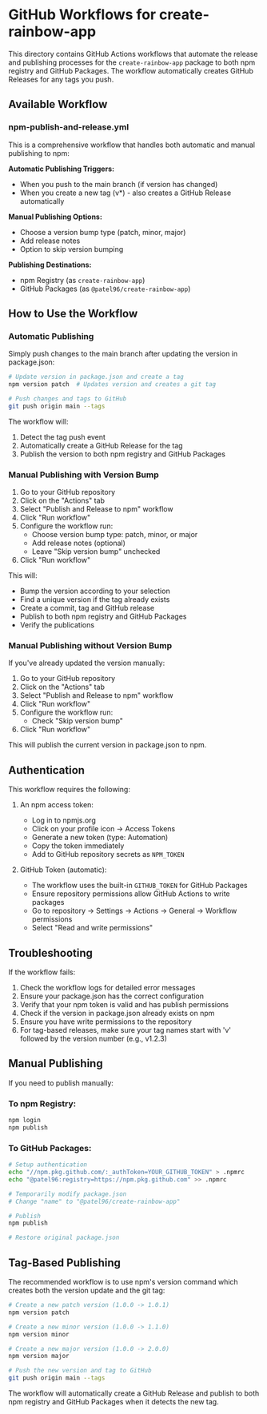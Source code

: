 # GitHub Workflows for create-rainbow-app

This directory contains GitHub Actions workflows that automate the release and publishing processes for the `create-rainbow-app` package to both npm registry and GitHub Packages. The workflow automatically creates GitHub Releases for any tags you push.

## Available Workflow

### npm-publish-and-release.yml

This is a comprehensive workflow that handles both automatic and manual publishing to npm:

**Automatic Publishing Triggers:**

- When you push to the main branch (if version has changed)
- When you create a new tag (v\*) - also creates a GitHub Release automatically

**Manual Publishing Options:**

- Choose a version bump type (patch, minor, major)
- Add release notes
- Option to skip version bumping

**Publishing Destinations:**

- npm Registry (as `create-rainbow-app`)
- GitHub Packages (as `@patel96/create-rainbow-app`)

## How to Use the Workflow

### Automatic Publishing

Simply push changes to the main branch after updating the version in package.json:

```bash
# Update version in package.json and create a tag
npm version patch  # Updates version and creates a git tag

# Push changes and tags to GitHub
git push origin main --tags
```

The workflow will:

1. Detect the tag push event
2. Automatically create a GitHub Release for the tag
3. Publish the version to both npm registry and GitHub Packages

### Manual Publishing with Version Bump

1. Go to your GitHub repository
2. Click on the "Actions" tab
3. Select "Publish and Release to npm" workflow
4. Click "Run workflow"
5. Configure the workflow run:
    - Choose version bump type: patch, minor, or major
    - Add release notes (optional)
    - Leave "Skip version bump" unchecked
6. Click "Run workflow"

This will:

- Bump the version according to your selection
- Find a unique version if the tag already exists
- Create a commit, tag and GitHub release
- Publish to both npm registry and GitHub Packages
- Verify the publications

### Manual Publishing without Version Bump

If you've already updated the version manually:

1. Go to your GitHub repository
2. Click on the "Actions" tab
3. Select "Publish and Release to npm" workflow
4. Click "Run workflow"
5. Configure the workflow run:
    - Check "Skip version bump"
6. Click "Run workflow"

This will publish the current version in package.json to npm.

## Authentication

This workflow requires the following:

1. An npm access token:
    - Log in to npmjs.org
    - Click on your profile icon → Access Tokens
    - Generate a new token (type: Automation)
    - Copy the token immediately
    - Add to GitHub repository secrets as `NPM_TOKEN`

2. GitHub Token (automatic):
    - The workflow uses the built-in `GITHUB_TOKEN` for GitHub Packages
    - Ensure repository permissions allow GitHub Actions to write packages
    - Go to repository → Settings → Actions → General → Workflow permissions
    - Select "Read and write permissions"

## Troubleshooting

If the workflow fails:

1. Check the workflow logs for detailed error messages
2. Ensure your package.json has the correct configuration
3. Verify that your npm token is valid and has publish permissions
4. Check if the version in package.json already exists on npm
5. Ensure you have write permissions to the repository
6. For tag-based releases, make sure your tag names start with 'v' followed by the version number (e.g., v1.2.3)

## Manual Publishing

If you need to publish manually:

### To npm Registry:

```bash
npm login
npm publish
```

### To GitHub Packages:

```bash
# Setup authentication
echo "//npm.pkg.github.com/:_authToken=YOUR_GITHUB_TOKEN" > .npmrc
echo "@patel96:registry=https://npm.pkg.github.com" >> .npmrc

# Temporarily modify package.json
# Change "name" to "@patel96/create-rainbow-app"

# Publish
npm publish

# Restore original package.json
```

## Tag-Based Publishing

The recommended workflow is to use npm's version command which creates both the version update and the git tag:

```bash
# Create a new patch version (1.0.0 -> 1.0.1)
npm version patch

# Create a new minor version (1.0.0 -> 1.1.0)
npm version minor

# Create a new major version (1.0.0 -> 2.0.0)
npm version major

# Push the new version and tag to GitHub
git push origin main --tags
```

The workflow will automatically create a GitHub Release and publish to both npm registry and GitHub Packages when it detects the new tag.
